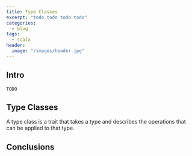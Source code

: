 ```yaml
---
title: Type Classes
excerpt: "todo todo todo todo"
categories:
  - blog
tags:
  - scala
header:
  image: "/images/header.jpg"
---
```


## Intro

`TODO`

## Type Classes

A type class is a trait that takes a type and describes the operations that can be applied to that type.

## Conclusions